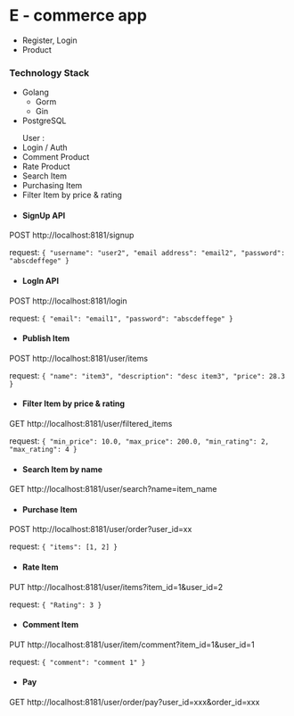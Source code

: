 <h1>E - commerce app</h1>

<ul>
    <li>Register, Login</li>
    <li>Product</li>
</ul>

<h3>Technology Stack</h3>
<ul>
    <li>Golang
        <ul>
            <li>Gorm</li>
            <li>Gin</li>
        </ul>
    </li>
    <li>PostgreSQL</li>
</ul>

<ul> User :
<li>Login / Auth</li>
<li>Comment Product</li>
<li>Rate Product</li>
<li>Search Item</li>
<li>Purchasing Item</li>
<li>Filter Item by price & rating</li>
</ul>

* <h4> SignUp API</h4> 
 POST http://localhost:8181/signup

request: `{
    "username": "user2",
    "email address": "email2",
    "password": "abscdeffege"
}`

* <h4> LogIn API </h4> 
POST http://localhost:8181/login

request: `{
"email": "email1",
"password": "abscdeffege"
}`

* <h4> Publish Item </h4> 
POST http://localhost:8181/user/items

request: `{
"name": "item3",
"description": "desc item3",
"price": 28.3
}`

* <h4> Filter Item by price & rating</h4>
GET http://localhost:8181/user/filtered_items

request: `{
"min_price": 10.0,
"max_price": 200.0,
"min_rating": 2,
"max_rating": 4
}`
* <h4> Search Item by name</h4>

GET http://localhost:8181/user/search?name=item_name
* <h4> Purchase Item</h4>
POST http://localhost:8181/user/order?user_id=xx

request: `{
"items": [1, 2]
}`
* <h4> Rate Item</h4>
PUT http://localhost:8181/user/items?item_id=1&user_id=2

request: `{
"Rating": 3
}`
* <h4> Comment Item</h4>
PUT http://localhost:8181/user/item/comment?item_id=1&user_id=1

request: `{
"comment": "comment 1"
}`
* <h4> Pay</h4>
GET http://localhost:8181/user/order/pay?user_id=xxx&order_id=xxx
